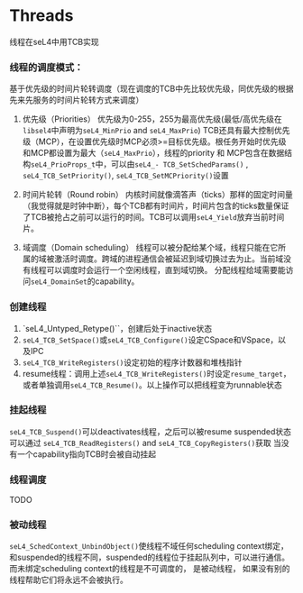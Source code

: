 # Threads
线程在seL4中用TCB实现

### 线程的调度模式：
基于优先级的时间片轮转调度（现在调度的TCB中先比较优先级，同优先级的根据先来先服务的时间片轮转方式来调度）
1. 优先级（Priorities）
优先级为0-255，255为最高优先级(最低/高优先级在`libsel4`中声明为`seL4_MinPrio` and `seL4_MaxPrio`)
TCB还具有最大控制优先级（MCP），在设置优先级时MCP必须>=目标优先级。根任务开始时优先级和MCP都设置为最大（`seL4_MaxPrio`），线程的priority 和 MCP包含在数据结构`seL4_PrioProps_t`中，可以由`seL4_-
TCB_SetSchedParams()` , `seL4_TCB_SetPriority()`,  `seL4_TCB_SetMCPriority()`设置

2. 时间片轮转（Round robin）
内核时间就像滴答声（ticks）那样的固定时间量（我觉得就是时钟中断），每个TCB都有时间片，时间片包含的ticks数量保证了TCB被抢占之前可以运行的时间。TCB可以调用`seL4_Yield`放弃当前时间片。

3. 域调度（Domain scheduling）
线程可以被分配给某个域，线程只能在它所属的域被激活时调度。跨域的进程通信会被延迟到域切换过去为止。当前域没有线程可以调度时会运行一个空闲线程，直到域切换。
分配线程给域需要能访问`seL4_DomainSet`的capability。

### 创建线程
1.  `seL4_Untyped_Retype()``，创建后处于inactive状态
2.  `seL4_TCB_SetSpace()`或`seL4_TCB_Configure()`设定CSpace和VSpace，以及IPC
3.  `seL4_TCB_WriteRegisters()`设定初始的程序计数器和堆栈指针
4.  resume线程：调用上述`seL4_TCB_WriteRegisters()`时设定`resume_target`，或者单独调用`seL4_TCB_Resume()`。以上操作可以把线程变为runnable状态

### 挂起线程
`seL4_TCB_Suspend()`可以deactivates线程，之后可以被resume
suspended状态可以通过 `seL4_TCB_ReadRegisters()` and `seL4_TCB_CopyRegisters()`获取
当没有一个capability指向TCB时会被自动挂起

### 线程调度
TODO

### 被动线程
`seL4_SchedContext_UnbindObject()`使线程不域任何scheduling context绑定，和suspended的线程不同，suspended的线程位于挂起队列中，可以进行通信。而未绑定scheduling context的线程是不可调度的， 是被动线程， 如果没有别的
线程帮助它们将永远不会被执行。